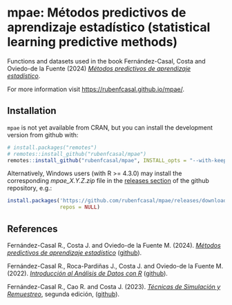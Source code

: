 # mpae: Métodos predictivos de aprendizaje estadístico (statistical learning predictive methods)

<!-- 
pkgdown::build_site()
options(keep.source.pkgs = TRUE)
remotes::install_github("rubenfcasal/mpae", INSTALL_opts = "--with-keep.source") 
{ch <- rhub::check_for_cran(show_status = FALSE)
ch$update()
ch$livelog(3)}
-->

Functions and datasets used in the book Fernández-Casal, Costa and Oviedo-de la Fuente (2024) [*Métodos predictivos de aprendizaje estadístico*](https://rubenfcasal.github.io/aprendizaje_estadistico/).

For more information visit <https://rubenfcasal.github.io/mpae/>.

## Installation

`mpae` is not yet available from CRAN, but you can install the development
version from github with:

``` r
# install.packages("remotes")
# remotes::install_github("rubenfcasal/mpae")
remotes::install_github("rubenfcasal/mpae", INSTALL_opts = "--with-keep.source")
```

Alternatively, Windows users (with R >= 4.3.0) may install the corresponding *mpae_X.Y.Z.zip* file in the [releases section](https://github.com/rubenfcasal/mpae/releases/latest) of the github repository, e.g.:

``` r
install.packages('https://github.com/rubenfcasal/mpae/releases/download/v0.1/mpae_0.1.0.zip', 
                 repos = NULL)
``` 

## References

Fernández-Casal R., Costa J. and  Oviedo-de la Fuente M. (2024). *[Métodos predictivos de aprendizaje estadístico](https://rubenfcasal.github.io/aprendizaje_estadistico/)*   ([github](https://github.com/rubenfcasal/aprendizaje_estadistico/)).

Fernández-Casal R., Roca-Pardiñas J., Costa J. and Oviedo-de la Fuente M. (2022). *[Introducción al Análisis de Datos con R](https://rubenfcasal.github.io/intror/)* ([github](https://github.com/rubenfcasal/intror/)).

Fernández-Casal R., Cao R. and Costa J. (2023). *[Técnicas de Simulación y Remuestreo](https://rubenfcasal.github.io/simbook/)*, segunda edición, ([github](https://github.com/rubenfcasal/simbook/)).

